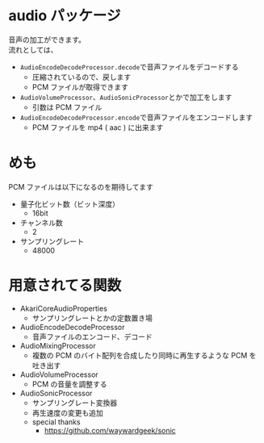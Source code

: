 # audio パッケージ

音声の加工ができます。  
流れとしては、

- `AudioEncodeDecodeProcessor.decode`で音声ファイルをデコードする
  - 圧縮されているので、戻します
  - PCM ファイルが取得できます
- `AudioVolumeProcessor`、`AudioSonicProcessor`とかで加工をします
  - 引数は PCM ファイル
- `AudioEncodeDecodeProcessor.encode`で音声ファイルをエンコードします
  - PCM ファイルを mp4 ( aac ) に出来ます

# めも
PCM ファイルは以下になるのを期待してます

- 量子化ビット数（ビット深度）
  - 16bit
- チャンネル数
  - 2
- サンプリングレート
  - 48000

# 用意されてる関数

- AkariCoreAudioProperties
  - サンプリングレートとかの定数置き場
- AudioEncodeDecodeProcessor
  - 音声ファイルのエンコード、デコード
- AudioMixingProcessor
  - 複数の PCM のバイト配列を合成したり同時に再生するような PCM を吐き出す
- AudioVolumeProcessor
  - PCM の音量を調整する
- AudioSonicProcessor
  - サンプリングレート変換器
  - 再生速度の変更も追加
  - special thanks
    - https://github.com/waywardgeek/sonic
